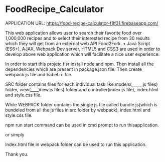 # FoodRecipe_Calculator

APPLICATION URL: https://food-recipe-calculator-f8f31.firebaseapp.com/

This web application allows user to search their favorite food over 1,000,000 recipes and to select their interested recipe from 30 results which they will get from an external web API Food2Fork. • Java Script (ES6+), AJAX, Webpack Dev server, HTML5 and CSS3 are used in order to develop above web application which will facilitate a nice user experience.


In order to start this projetc fisr install node and npm. Then install all the dependencies which are present in package.json file.
Then create webpack.js file and babel.rc file.

SRC folder contains files for each individual task like models(_____.js files) folder, view(____View.js files) folder and controller(index.js file), index.html and style.css file.

While WEBPACK folder contains the single js file called bundle.js(which is bundeled from all the js files in src folder by webpack), index.html and style.css file. 

npm run start command can be used in cmd prompt to run thisapplication.

or simply

Index.html file in webpack folder can be used to run this application.



Thank you.

